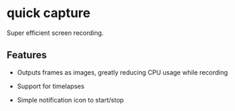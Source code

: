 # quick capture

Super efficient screen recording.

## Features

- Outputs frames as images, greatly reducing CPU usage while recording

- Support for timelapses

- Simple notification icon to start/stop